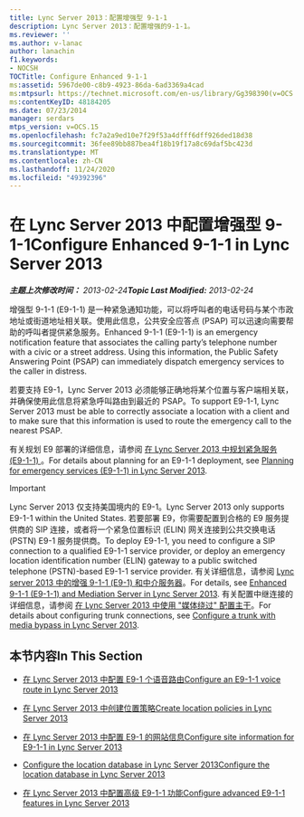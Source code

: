 ```yaml
---
title: Lync Server 2013：配置增强型 9-1-1
description: Lync Server 2013：配置增强的9-1-1。
ms.reviewer: ''
ms.author: v-lanac
author: lanachin
f1.keywords:
- NOCSH
TOCTitle: Configure Enhanced 9-1-1
ms:assetid: 5967de00-c8b9-4923-86da-6ad3369a4cad
ms:mtpsurl: https://technet.microsoft.com/en-us/library/Gg398390(v=OCS.15)
ms:contentKeyID: 48184205
ms.date: 07/23/2014
manager: serdars
mtps_version: v=OCS.15
ms.openlocfilehash: fc7a2a9ed10e7f29f53a4dfff6dff926ded18d38
ms.sourcegitcommit: 36fee89bb887bea4f18b19f17a8c69daf5bc423d
ms.translationtype: MT
ms.contentlocale: zh-CN
ms.lasthandoff: 11/24/2020
ms.locfileid: "49392396"
---
```

# <a name="configure-enhanced-9-1-1-in-lync-server-2013"></a><span data-ttu-id="8d29f-103">在 Lync Server 2013 中配置增强型 9-1-1</span><span class="sxs-lookup"><span data-stu-id="8d29f-103">Configure Enhanced 9-1-1 in Lync Server 2013</span></span>

<div data-xmlns="http://www.w3.org/1999/xhtml">

<div class="topic" data-xmlns="http://www.w3.org/1999/xhtml" data-msxsl="urn:schemas-microsoft-com:xslt" data-cs="https://msdn.microsoft.com/">

<div data-asp="https://msdn2.microsoft.com/asp">



</div>

<div id="mainSection">

<div id="mainBody"><span data-ttu-id="8d29f-104">

<span> </span></span><span class="sxs-lookup"><span data-stu-id="8d29f-104">

<span> </span></span></span>

<span data-ttu-id="8d29f-105">_**主题上次修改时间：** 2013-02-24_</span><span class="sxs-lookup"><span data-stu-id="8d29f-105">_**Topic Last Modified:** 2013-02-24_</span></span>

<span data-ttu-id="8d29f-p101">增强型 9-1-1 (E9-1-1) 是一种紧急通知功能，可以将呼叫者的电话号码与某个市政地址或街道地址相关联。使用此信息，公共安全应答点 (PSAP) 可以迅速向需要帮助的呼叫者提供紧急服务。</span><span class="sxs-lookup"><span data-stu-id="8d29f-p101">Enhanced 9-1-1 (E9-1-1) is an emergency notification feature that associates the calling party’s telephone number with a civic or a street address. Using this information, the Public Safety Answering Point (PSAP) can immediately dispatch emergency services to the caller in distress.</span></span>

<span data-ttu-id="8d29f-108">若要支持 E9-1，Lync Server 2013 必须能够正确地将某个位置与客户端相关联，并确保使用此信息将紧急呼叫路由到最近的 PSAP。</span><span class="sxs-lookup"><span data-stu-id="8d29f-108">To support E9-1-1, Lync Server 2013 must be able to correctly associate a location with a client and to make sure that this information is used to route the emergency call to the nearest PSAP.</span></span>

<span data-ttu-id="8d29f-109">有关规划 E9 部署的详细信息，请参阅 [在 Lync Server 2013 中规划紧急服务 (E9-1-1) ](lync-server-2013-planning-for-emergency-services-e9-1-1.md)。</span><span class="sxs-lookup"><span data-stu-id="8d29f-109">For details about planning for an E9-1-1 deployment, see [Planning for emergency services (E9-1-1) in Lync Server 2013](lync-server-2013-planning-for-emergency-services-e9-1-1.md).</span></span>

<div>


> [!IMPORTANT]  
> <span data-ttu-id="8d29f-110">Lync Server 2013 仅支持美国境内的 E9-1。</span><span class="sxs-lookup"><span data-stu-id="8d29f-110">Lync Server 2013 only supports E9-1-1 within the United States.</span></span> <span data-ttu-id="8d29f-111">若要部署 E9，你需要配置到合格的 E9 服务提供商的 SIP 连接，或者将一个紧急位置标识 (ELIN) 网关连接到公共交换电话 (PSTN) E9-1 服务提供商。</span><span class="sxs-lookup"><span data-stu-id="8d29f-111">To deploy E9-1-1, you need to configure a SIP connection to a qualified E9-1-1 service provider, or deploy an emergency location identification number (ELIN) gateway to a public switched telephone (PSTN)-based E9-1-1 service provider.</span></span> <span data-ttu-id="8d29f-112">有关详细信息，请参阅 <A href="lync-server-2013-enhanced-9-1-1-e9-1-1-and-mediation-server.md">Lync server 2013 中的增强 9-1-1 (E9-1) 和中介服务器</A>。</span><span class="sxs-lookup"><span data-stu-id="8d29f-112">For details, see <A href="lync-server-2013-enhanced-9-1-1-e9-1-1-and-mediation-server.md">Enhanced 9-1-1 (E9-1-1) and Mediation Server in Lync Server 2013</A>.</span></span> <span data-ttu-id="8d29f-113">有关配置中继连接的详细信息，请参阅 <A href="lync-server-2013-configure-a-trunk-with-media-bypass.md">在 Lync Server 2013 中使用 "媒体绕过" 配置主干</A>。</span><span class="sxs-lookup"><span data-stu-id="8d29f-113">For details about configuring trunk connections, see <A href="lync-server-2013-configure-a-trunk-with-media-bypass.md">Configure a trunk with media bypass in Lync Server 2013</A>.</span></span>



</div>

<div>

## <a name="in-this-section"></a><span data-ttu-id="8d29f-114">本节内容</span><span class="sxs-lookup"><span data-stu-id="8d29f-114">In This Section</span></span>

  - [<span data-ttu-id="8d29f-115">在 Lync Server 2013 中配置 E9-1 个语音路由</span><span class="sxs-lookup"><span data-stu-id="8d29f-115">Configure an E9-1-1 voice route in Lync Server 2013</span></span>](lync-server-2013-configure-an-e9-1-1-voice-route.md)

  - [<span data-ttu-id="8d29f-116">在 Lync Server 2013 中创建位置策略</span><span class="sxs-lookup"><span data-stu-id="8d29f-116">Create location policies in Lync Server 2013</span></span>](lync-server-2013-create-location-policies.md)

  - [<span data-ttu-id="8d29f-117">在 Lync Server 2013 中配置 E9-1 的网站信息</span><span class="sxs-lookup"><span data-stu-id="8d29f-117">Configure site information for E9-1-1 in Lync Server 2013</span></span>](lync-server-2013-configure-site-information-for-e9-1-1.md)

  - [<span data-ttu-id="8d29f-118">Configure the location database in Lync Server 2013</span><span class="sxs-lookup"><span data-stu-id="8d29f-118">Configure the location database in Lync Server 2013</span></span>](lync-server-2013-configure-the-location-database.md)

  - [<span data-ttu-id="8d29f-119">在 Lync Server 2013 中配置高级 E9-1-1 功能</span><span class="sxs-lookup"><span data-stu-id="8d29f-119">Configure advanced E9-1-1 features in Lync Server 2013</span></span>](lync-server-2013-configure-advanced-e9-1-1-features.md)

<span data-ttu-id="8d29f-120"></div>

</div>

<span> </span>

</div>

</div>

</span><span class="sxs-lookup"><span data-stu-id="8d29f-120"></div>

</div>

<span> </span>

</div>

</div>

</span></span></div>

